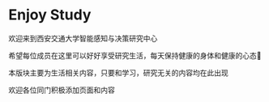 # Enjoy Study

欢迎来到西安交通大学智能感知与决策研究中心

希望每位成员在这里可以好好享受研究生活，每天保持健康的身体和健康的心态:tada:

本版块主要为生活相关内容，只要和学习，研究无关的内容均在此出现

欢迎各位同门积极添加页面和内容